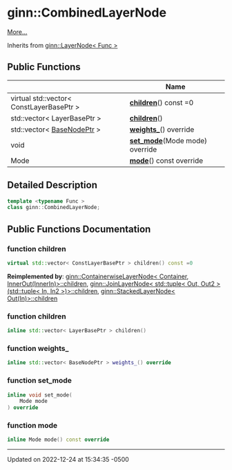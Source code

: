 # ginn::CombinedLayerNode


 [More...](#detailed-description)

Inherits from [ginn::LayerNode< Func >](api/Classes/classginn_1_1_layer_node.md)

## Public Functions

<span class="api-table">

|                | Name           |
| -------------- | -------------- |
| virtual std::vector< ConstLayerBasePtr > | **[children](api/Classes/classginn_1_1_combined_layer_node.md#function-children)**() const =0 |
| std::vector< LayerBasePtr > | **[children](api/Classes/classginn_1_1_combined_layer_node.md#function-children)**() |
| std::vector< [BaseNodePtr](api/Classes/classginn_1_1_ptr.md) > | **[weights_](api/Classes/classginn_1_1_combined_layer_node.md#function-weights_)**() override |
| void | **[set_mode](api/Classes/classginn_1_1_combined_layer_node.md#function-set_mode)**(Mode mode) override |
| Mode | **[mode](api/Classes/classginn_1_1_combined_layer_node.md#function-mode)**() const override |


</span>

## Detailed Description

```cpp
template <typename Func >
class ginn::CombinedLayerNode;
```

## Public Functions Documentation

### function children

```cpp
virtual std::vector< ConstLayerBasePtr > children() const =0
```


**Reimplemented by**: [ginn::ContainerwiseLayerNode< Container, InnerOut(InnerIn)>::children](api/Classes/classginn_1_1_containerwise_layer_node_3_01_container_00_01_inner_out_07_inner_in_08_4.md#function-children), [ginn::JoinLayerNode< std::tuple< Out, Out2 >(std::tuple< In, In2 >)>::children](api/Classes/classginn_1_1_join_layer_node_3_01std_1_1tuple_3_01_out_00_01_out2_01_4_07std_1_1tuple_3_01_in_00_01_in2_01_4_08_4.md#function-children), [ginn::StackedLayerNode< Out(In)>::children](api/Classes/classginn_1_1_stacked_layer_node_3_01_out_07_in_08_4.md#function-children)


### function children

```cpp
inline std::vector< LayerBasePtr > children()
```


### function weights_

```cpp
inline std::vector< BaseNodePtr > weights_() override
```


### function set_mode

```cpp
inline void set_mode(
    Mode mode
) override
```


### function mode

```cpp
inline Mode mode() const override
```


-------------------------------

Updated on 2022-12-24 at 15:34:35 -0500